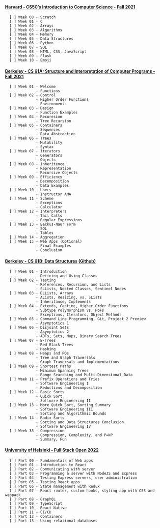 #### [Harvard - CS50’s Introduction to Computer Science - Fall 2021](https://cs50.harvard.edu/x/2022/)<br>

      [ ] Week 00 - Scratch
      [ ] Week 01 - C
      [ ] Week 02 - Arrays
      [ ] Week 03 - Algorithms
      [ ] Week 04 - Memory
      [ ] Week 05 - Data Structures
      [ ] Week 06 - Python
      [ ] Week 07 - SQL
      [ ] Week 08 - HTML, CSS, JavaScript
      [ ] Week 09 - Flask
      [ ] Week 10 - Emoji

#### [Berkeley - CS 61A: Structure and Interpretation of Computer Programs - Fall 2021](https://inst.eecs.berkeley.edu/~cs61a/fa21/)<br>

      [ ] Week 01 - Welcome
                  - Functions
      [ ] Week 02 - Control
                  - Higher Order Functions
                  - Environments    
      [ ] Week 03 - Design 
                  - Function Examples
      [ ] Week 04 - Recuresion
                  - Tree Recursion
      [ ] Week 05 - Containers
                  - Sequences
                  - Data Abstraction
      [ ] Week 06 - Trees
                  - Mutability
                  - Syntax
      [ ] Week 07 - Iterators
                  - Generators
                  - Objects
      [ ] Week 08 - Inheritence
                  - Representation
                  - Recursive Objects
      [ ] Week 09 - Efficiency
                  - Decomposition
                  - Data Examples
      [ ] Week 10 - Users
                  - Instructor AMA
      [ ] Week 11 - Scheme
                  - Exceptions
                  - Calculator
      [ ] Week 12 - Interpreters
                  - Tail Calls
                  - Regular Expressions
      [ ] Week 13 - Backus-Naur Form
                  - SQL
                  - Tables
      [ ] Week 14 - Aggregation
      [ ] Week 15 - Web Apps (Optional)
                  - Final Examples
                  - Conclusion
      
#### [Berkeley - CS 61B: Data Structures](https://sp21.datastructur.es/) [(Github)](https://github.com/orgs/Berkeley-CS61B/repositories)<br>

      [ ] Week 01 - Introduction
                  - Defining and Using Classes
      [ ] Week 02 - Testing
                  - References, Recursion, and Lists
                  - SLLists, Nested Classes, Sentinel Nodes
      [ ] Week 03 - DLLists, Arrays
                  - ALists, Resizing, vs. SLists
                  - Inheritance, Implements
      [ ] Week 04 - Extends, Casting, Higher Order Functions
                  - Subtype Polymorphism vs. HoFs
                  - Exceptions, Iterators, Object Methods
      [ ] Week 05 - Command Line Programming, Git, Project 2 Preview
                  - Asymptotics 1
      [ ] Week 06 - Disjoint Sets
                  - Asymptotics 2
                  - ADTs, Sets, Maps, Binary Search Trees
      [ ] Week 07 - B-Trees
                  - Red Black Trees
                  - Hashing
      [ ] Week 08 - Heaps and PQs
                  - Tree and Graph Traversals
                  - Graph Traversals and Implementations
      [ ] Week 09 - Shortest Paths
                  - Minimum Spanning Trees
                  - Range Searching and Multi-Dimensional Data
      [ ] Week 11 - Prefix Operations and Tries
                  - Software Engineering I
                  - Reductions and Decomposition
      [ ] Week 12 - Basic Sorts
                  - Quick Sort
                  - Software Engineering II
      [ ] Week 13 - More Quick Sort, Sorting Summary
                  - Software Engineering III
                  - Sorting and Algorithmic Bounds
      [ ] Week 14 - Radix Sorts
                  - Sorting and Data Structures Conclusion
                  - Software Engineering IV
      [ ] Week 38 - Compression
                  - Compression, Complexity, and P=NP
                  - Summary, Fun

#### [University of Helsinki - Full Stack Open 2022](https://fullstackopen.com/en/)<br>

      [ ] Part 00 - Fundamentals of Web apps
      [ ] Part 01 - Introduction to React
      [ ] Part 02 - Communicating with server
      [ ] Part 03 - Programming a server with NodeJS and Express
      [ ] Part 04 - Testing Express servers, user administration
      [ ] Part 05 - Testing React apps
      [ ] Part 06 - State management with Redux
      [ ] Part 07 - React router, custom hooks, styling app with CSS and webpack
      [ ] Part 08 - GraphQL
      [ ] Part 09 - TypeScript
      [ ] Part 10 - React Native
      [ ] Part 11 - CI/CD
      [ ] Part 12 - Containers
      [ ] Part 13 - Using relational databases
